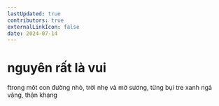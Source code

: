 ```yaml
---
lastUpdated: true
contributors: true
externalLinkIcon: false
date: 2024-07-14
---
```

# nguyên rất là vui

ftrong môt con đường nhỏ, trời nhẹ và mờ sương, từng bụi tre xanh ngả vàng, thân khang